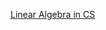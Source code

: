 [Linear Algebra in CS](https://docs.google.com/presentation/d/1Qwxzk-DUcHcxCxVV6EAsF5UxxV1y8GX_oLBZMkXpJ_Y/view)
